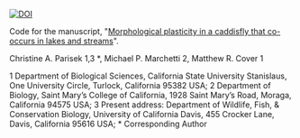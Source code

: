 [![DOI](https://zenodo.org/badge/DOI/10.5281/zenodo.7793529.svg)](https://doi.org/10.5281/zenodo.7793529)

Code for the manuscript, "[Morphological plasticity in a caddisfly that co-occurs in lakes and streams](https://doi.org/10.1086/725455)".

Christine A. Parisek 1,3 *, Michael P. Marchetti 2, Matthew R. Cover 1

1 Department of Biological Sciences, California State University Stanislaus, One University Circle, Turlock, California 95382 USA; 2 Department of Biology, Saint Mary’s College of California, 1928 Saint Mary’s Road, Moraga, California 94575 USA; 3 Present address: Department of Wildlife, Fish, & Conservation Biology, University of California Davis, 455 Crocker Lane, Davis, California 95616 USA; * Corresponding Author

